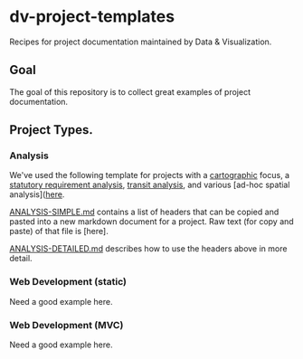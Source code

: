 # dv-project-templates  
Recipes for project documentation maintained by Data &amp; Visualization. 

## Goal  

The goal of this repository is to collect great examples of project documentation. 

## Project Types. 

### Analysis

We've used the following template for projects with a [cartographic](https://github.com/BayAreaMetro/motm) focus, a [statutory requirement analysis](https://github.com/BayAreaMetro/motm), [transit analysis](https://github.com/BayAreaMetro/tpp_ceqa_map_for_pba_17), and various [ad-hoc spatial analysis]([here](https://github.com/BayAreaMetro/Adhoc-Spatial-Analysis).    

[ANALYSIS-SIMPLE.md](https://raw.githubusercontent.com/BayAreaMetro/dv-project-templates/master/ANALYSIS-SIMPLE.md) contains a list of headers that can be copied and pasted into a new markdown document for a project. Raw text (for copy and paste) of that file is [here].  

[ANALYSIS-DETAILED.md](https://github.com/BayAreaMetro/dv-project-templates/blob/master/ANALYSIS-DETAILED.md) describes how to use the headers above in more detail.    

### Web Development (static)

Need a good example here.  

### Web Development (MVC)

Need a good example here.   
